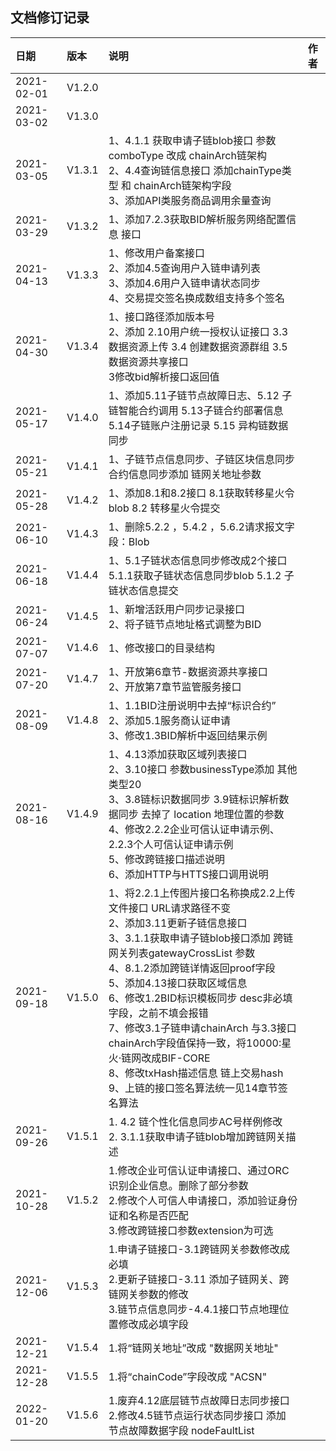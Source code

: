 ## 文档修订记录

| 日期       | 版本   | 说明                                                         | 作者 |
| :--------- | :----- | :----------------------------------------------------------- | :--- |
| 2021-02-01 | V1.2.0 |                                                              |      |
| 2021-03-02 | V1.3.0 |                                                              |      |
| 2021-03-05 | V1.3.1 | 1、4.1.1 获取申请子链blob接口 参数comboType 改成 chainArch链架构<br />2、4.4查询链信息接口 添加chainType类型 和 chainArch链架构字段<br />3、添加API类服务商品调用余量查询 |      |
| 2021-03-29 | V1.3.2 | 1、添加7.2.3获取BID解析服务网络配置信息 接口                 |      |
| 2021-04-13 | V1.3.3 | 1、修改用户备案接口<br />2、添加4.5查询用户入链申请列表<br />3、添加4.6用户入链申请状态同步<br />4、交易提交签名换成数组支持多个签名 |      |
| 2021-04-30 | V1.3.4 | 1、接口路径添加版本号<br />2、添加 2.10用户统一授权认证接口 3.3数据资源上传 3.4 创建数据资源群组 3.5数据资源共享接口 <br />3修改bid解析接口返回值 |      |
| 2021-05-17 | V1.4.0 | 1、添加5.11子链节点故障日志、5.12 子链智能合约调用 5.13子链合约部署信息<br />5.14子链账户注册记录 5.15 异构链数据同步 |      |
| 2021-05-21 | V1.4.1 | 1、子链节点信息同步、子链区块信息同步 合约信息同步添加 链网关地址参数 |      |
| 2021-05-28 | V1.4.2 | 1、添加8.1和8.2接口  8.1获取转移星火令blob 8.2 转移星火令提交 |      |
| 2021-06-10 | V1.4.3 | 1、删除5.2.2 ，5.4.2 ，5.6.2请求报文字段：Blob               |      |
| 2021-06-18 | V1.4.4 | 1、5.1子链状态信息同步修改成2个接口 5.1.1获取子链状态信息同步blob 5.1.2 子链状态信息提交 |      |
| 2021-06-24 | V1.4.5 | 1、新增活跃用户同步记录接口<br />2、将子链节点地址格式调整为BID |      |
| 2021-07-07 | V1.4.6 | 1、修改接口的目录结构                                        |      |
| 2021-07-20 | V1.4.7 | 1、开放第6章节-数据资源共享接口<br />2、开放第7章节监管服务接口 |      |
| 2021-08-09 | V1.4.8 | 1、1.1BID注册说明中去掉“标识合约”<br />2、添加5.1服务商认证申请<br />3、修改1.3BID解析中返回结果示例 |      |
| 2021-08-16 | V1.4.9 | 1、4.13添加获取区域列表接口<br />2、3.10接口 参数businessType添加 其他类型20<br />3、3.8链标识数据同步   3.9链标识解析数据同步 去掉了 location 地理位置的参数<br />4、修改2.2.2企业可信认证申请示例、2.2.3个人可信认证申请示例<br />5、修改跨链接口描述说明<br />6、添加HTTP与HTTS接口调用说明 |      |
| 2021-09-18 | V1.5.0 | 1、将2.2.1上传图片接口名称换成2.2上传文件接口 URL请求路径不变<br />2、添加3.11更新子链信息接口<br />3、3.1.1获取申请子链blob接口添加 跨链网关列表gatewayCrossList 参数<br />4、8.1.2添加跨链详情返回proof字段<br />5、添加4.13接口获取区域信息<br />6、修改1.2BID标识模板同步 desc非必填字段，之前不填会报错<br />7、修改3.1子链申请chainArch 与3.3接口chainArch字段值保持一致，将10000:星火·链网改成BIF-CORE<br />8、修改txHash描述信息 链上交易hash<br />9、上链的接口签名算法统一见14章节签名算法 |      |
| 2021-09-26 | V1.5.1 | 1. 4.2 链个性化信息同步AC号样例修改<br />2. 3.1.1获取申请子链blob增加跨链网关描述<br /> |      |
| 2021-10-28 | V1.5.2 | 1.修改企业可信认证申请接口、通过ORC识别企业信息。删除了部分参数<br />2.修改个人可信人申请接口，添加验证身份证和名称是否匹配<br />3.修改跨链接口参数extension为可选 |      |
| 2021-12-06 | V1.5.3 | 1.申请子链接口-3.1跨链网关参数修改成必填<br />2.更新子链接口-3.11 添加子链网关、跨链网关参数的修改<br />3.链节点信息同步-4.4.1接口节点地理位置修改成必填字段 |      |
| 2021-12-21 | V1.5.4 | 1.将“链网关地址”改成 "数据网关地址"                          |      |
| 2021-12-28 | V1.5.5 | 1.将“chainCode”字段改成 "ACSN"                               |      |
| 2022-01-20 | V1.5.6 | 1.废弃4.12底层链节点故障日志同步接口<br />2.修改4.5链节点运行状态同步接口 添加 节点故障数据字段 nodeFaultList<br /> |      |

